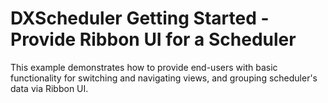 # DXScheduler Getting Started - Provide Ribbon UI for a Scheduler


<p>This example demonstrates how to provide end-users with basic functionality for switching and navigating views, and grouping scheduler's data via Ribbon UI.</p>

<br/>


